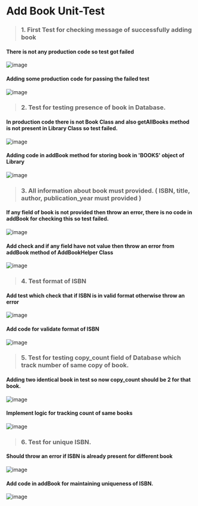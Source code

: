 # Add Book Unit-Test
   > ###  1. First Test for checking message of successfully adding book
#### There is not any production code so test got failed

![image](https://github.com/user-attachments/assets/dde5b0f6-fa47-456c-a0a2-624528926154)

#### Adding some production code for passing the failed test

![image](https://github.com/user-attachments/assets/176761b1-b75d-444f-969d-bb6a2c53005a)

   > ###  2. Test for testing presence of book in Database.
#### In production code there is not Book Class and also getAllBooks method is not present in Library Class so test failed.

![image](https://github.com/user-attachments/assets/928462ad-7f07-47bb-9a79-3055b613a055)

#### Adding code in addBook method for storing book in 'BOOKS' object of Library

![image](https://github.com/user-attachments/assets/b302b2a2-df9c-4354-b410-d714311f6f92)

   > ###  3. All information about book must provided. ( ISBN, title, author, publication_year must provided )
#### If any field of book is not provided then throw an error, there is no code in addBook for checking this so test failed.

![image](https://github.com/user-attachments/assets/4e26d52b-59d0-4d45-ad5b-c43f8559e120)

#### Add check and if any field have not value then throw an error from addBook method of AddBookHelper Class

![image](https://github.com/user-attachments/assets/4f4f640f-bf45-457e-9734-31572a0b0166)

   > ###  4. Test format of ISBN
#### Add test which check that if ISBN is in valid format otherwise throw an error

![image](https://github.com/user-attachments/assets/ccba0326-1696-4741-8dc6-d33c656a9cae)

#### Add code for validate format of ISBN

![image](https://github.com/user-attachments/assets/4fdaba5a-4947-4819-aa6c-5e84b77f310d)

   > ###  5. Test for testing copy_count field of Database which track number of same copy of book.
#### Adding two identical book in test so now copy_count should be 2 for that book.

![image](https://github.com/user-attachments/assets/87e9df6c-76e1-4977-9e0d-8f672c661d18)

#### Implement logic for tracking count of same books

![image](https://github.com/user-attachments/assets/1f63da75-bf04-48f5-9719-8da4b449fe08)

   > ###  6. Test for unique ISBN.
#### Should throw an error if ISBN is already present for different book

![image](https://github.com/user-attachments/assets/b6be9b04-1eb0-4d83-a885-93adec3fba78)

#### Add code in addBook for maintaining uniqueness of ISBN.

![image](https://github.com/user-attachments/assets/780e8add-d260-4b00-bc5f-f5597b661992)




